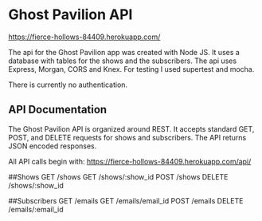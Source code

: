 # Ghost Pavilion API
https://fierce-hollows-84409.herokuapp.com/

The api for the Ghost Pavilion app was created with Node JS. It uses a database with tables for the shows and the subscribers. The api uses Express, Morgan, CORS and Knex. For testing I used supertest and mocha.

There is currently no authentication.

## API Documentation
The Ghost Pavilion API is organized around REST. It accepts standard GET, POST, and DELETE requests for shows and subscribers. The API returns JSON encoded responses.

All API calls begin with: https://fierce-hollows-84409.herokuapp.com/api/

##Shows
GET /shows GET /shows/:show_id POST /shows DELETE /shows/:show_id

##Subscribers
GET /emails GET /emails/email_id POST /emails DELETE /emails/:email_id